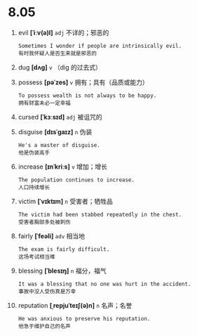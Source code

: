 # 8.05















1. evil **[ˈiːv(ə)l]** `adj` 不详的；邪恶的
    ```
    Sometimes I wonder if people are intrinsically evil.
    有时我怀疑人是否生来就是邪恶的
    ```

2. dug **[dʌɡ]** `v` （dig 的过去式）

3. possess **[pəˈzes]** `v` 拥有；具有（品质或能力）
    ```
    To possess wealth is not always to be happy.
    拥有财富未必一定幸福
    ```

4. cursed **[ˈkɜːsɪd]** `adj` 被诅咒的

5. disguise **[dɪsˈɡaɪz]** `n` 伪装
    ```
    He's a master of disguise.
    他是伪装高手
    ```

6. increase **[ɪnˈkriːs]** `v` 增加；增长
    ```
    The population continues to increase.
    人口持续增长
    ```

7. victim **[ˈvɪktɪm]** `n` 受害者；牺牲品
    ```
    The victim had been stabbed repeatedly in the chest.
    受害者胸部多处被刺伤
    ```

8. fairly **[ˈfeəli]** `adv` 相当地
    ```
    The exam is fairly difficult.
    这场考试相当难
    ```

9. blessing **[ˈblesɪŋ]** `n` 福分，福气
    ```
    It was a blessing that no one was hurt in the accident.
    事故中没人受伤真是万幸
    ```

10. reputation **[ˌrepjuˈteɪʃ(ə)n]** `n` 名声；名誉
    ```
    He was anxious to preserve his reputation.
    他急于维护自己的名声
    ```
